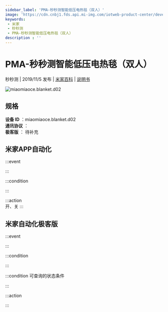 ```yaml
---
sidebar_label: 'PMA-秒秒测智能低压电热毯（双人）'
image: 'https://cdn.cnbj1.fds.api.mi-img.com/iotweb-product-center/developer_1566782966921FnCB7VWS.png?GalaxyAccessKeyId=AKVGLQWBOVIRQ3XLEW&Expires=9223372036854775807&Signature=hHyrt7v5Dzstqu/y4LoDGrRq6X8='
keywords: 
 - 米家
 - 秒秒测
 - PMA-秒秒测智能低压电热毯（双人）
description : ''
---
```

# PMA-秒秒测智能低压电热毯（双人）

秒秒测 | 2019/11/5 发布 | [米家百科](https://home.mi.com/webapp/content/baike/product/index.html?model=miaomiaoce.blanket.d02) | [说明书](https://home.mi.com/views/introduction.html?model=miaomiaoce.blanket.d02&region=cn)

![miaomiaoce.blanket.d02](https://cdn.cnbj1.fds.api.mi-img.com/iotweb-product-center/developer_1566782966921FnCB7VWS.png?GalaxyAccessKeyId=AKVGLQWBOVIRQ3XLEW&Expires=9223372036854775807&Signature=hHyrt7v5Dzstqu/y4LoDGrRq6X8=)

## 规格  
> 
**设备 ID** ：miaomiaoce.blanket.d02  
**通讯协议** ：  
**极客版**  ： 待补充 


## 米家APP自动化  

:::event  

:::

:::condition  

:::

:::action   
开、关
:::

## 米家自动化极客版  

:::event  

:::

:::condition  

:::

:::condition 可查询的状态条件  

:::

:::action  

:::

        
